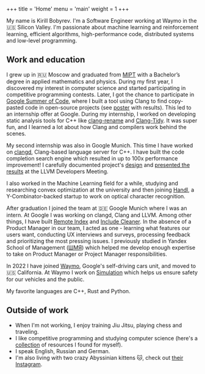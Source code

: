 +++
title = 'Home'
menu = 'main'
weight = 1
+++

My name is Kirill Bobyrev. I'm a Software Engineer working at Waymo in the :us:
Silicon Valley. I'm passionate about machine learning and reinforcement
learning, efficient algorithms, high-performance code, distributed systems and
low-level programming.

## Work and education

I grew up in :ru: Moscow and graduated from
[MIPT](https://en.wikipedia.org/wiki/Moscow_Institute_of_Physics_and_Technology)
with a Bachelor’s degree in applied mathematics and physics. During my first
year, I discovered my interest in computer science and started participating in
competitive programming contests. Later, I got the chance to participate in
[Google Summer of Code](https://summerofcode.withgoogle.com/), where I built a
tool using Clang to find copy-pasted code in open-source projects (see
[poster](https://github.com/kirillbobyrev/code-clone-detection-llvm-devmtg15-poster)
with results). This led to an internship offer at Google. During my internship,
I worked on developing static analysis tools for C++ like
[clang-rename](https://clang.llvm.org/extra/clang-rename.html) and
[Clang-Tidy](https://clang.llvm.org/extra/clang-tidy/index.html). It was super
fun, and I learned a lot about how Clang and compilers work behind the scenes.

My second internship was also in Google Munich. This time I have worked on
[clangd](https://clangd.llvm.org/), Clang-based language server for C++. I have
built the code completion search engine which resulted in up to 100x performance
improvement! I carefully documented project's
[design](https://docs.google.com/document/d/1C-A6PGT6TynyaX4PXyExNMiGmJ2jL1UwV91Kyx11gOI/)
and [presented the results](https://www.youtube.com/watch?v=VhxrFor3VyQ) at the
LLVM Developers Meeting.

I also worked in the Machine Learning field for a while, studying and
researching convex optimization at the university and then joining
[Handl](https://handl.ai/), a Y-Combinator-backed startup to work on optical
character recognition.

After graduation I joined the team at :de: Google Munich where
I was an intern. At Google I was working on clangd, Clang and LLVM. Among other
things, I have built [Remote Index](https://clangd.llvm.org/design/remote-index)
and [Include Cleaner](https://clangd.llvm.org/design/include-cleaner). In the
absence of a Product Manager in our team, I acted as one - learning what
features our users want, conducting UX interviews and surveys, processing
feedback and prioritizing the most pressing issues. I previously studied in
Yandex School of Management
([ШМЯ](https://academy.yandex.ru/schools/management)) which helped me develop
enough expertise to take on Product Manager or Project Manager responsibilities.

In 2022 I have joined [Waymo](https://waymo.com/), Google's self-driving
cars unit, and moved to :us: California. At Waymo I work on
[Simulation](https://blog.waymo.com/2021/06/SimulationCity.html) which helps us
ensure safety for our vehicles and the public.

My favorite languages are C++, Rust and Python.

## Outside of work

- When I'm not working, I enjoy training Jiu Jitsu, playing chess and
  traveling.
- I like competitive programming and studying computer science (here's a
  [collection](https://github.com/kirillbobyrev/computer-science-resources) of
  resources I found for myself).
- I speak English, Russian and German.
- I'm also living with two crazy Abyssinian kittens :cat:, check out [their
  Instagram](https://instagram.com/dixie_pixie_cats).
